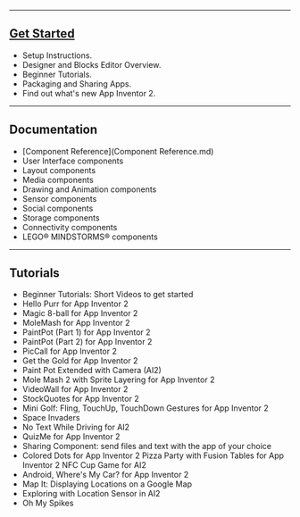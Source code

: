 

--------------------
 [Get Started](get-started.md)
--------------------
- Setup Instructions.
- Designer and Blocks Editor Overview.
- Beginner Tutorials.
- Packaging and Sharing Apps.
- Find out what's new App Inventor 2.


-----------------
 Documentation
----------------
- [Component Reference](Component Reference.md)
- User Interface components
- Layout components
- Media components
- Drawing and Animation components
- Sensor components
- Social components
- Storage components
- Connectivity components
- LEGO® MINDSTORMS® components

-----------------
Tutorials
-----------------
- Beginner Tutorials: Short Videos to get started
- Hello Purr for App Inventor 2
- Magic 8-ball for App Inventor 2
- MoleMash for App Inventor 2
- PaintPot (Part 1) for App Inventor 2
- PaintPot (Part 2) for App Inventor 2
- PicCall for App Inventor 2
- Get the Gold for App Inventor 2
- Paint Pot Extended with Camera (AI2)
- Mole Mash 2 with Sprite Layering for App Inventor 2
- VideoWall for App Inventor 2
- StockQuotes for App Inventor 2
- Mini Golf: Fling, TouchUp, TouchDown Gestures for App Inventor 2
- Space Invaders
- No Text While Driving for AI2
- QuizMe for App Inventor 2
- Sharing Component: send files and text with the app of your choice
- Colored Dots for App Inventor 2
Pizza Party with Fusion Tables for App Inventor 2
NFC Cup Game for AI2
- Android, Where's My Car? for App Inventor 2
- Map It: Displaying Locations on a Google Map
- Exploring with Location Sensor in AI2
- Oh My Spikes

